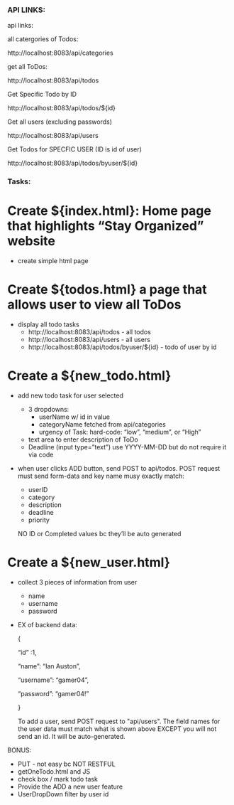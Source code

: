 ### API LINKS: 
api links:

all catergories of Todos:

http://localhost:8083/api/categories

get all ToDos:

http://localhost:8083/api/todos

Get Specific Todo by ID

http://localhost:8083/api/todos/${id}

Get all users (excluding passwords)

http://localhost:8083/api/users

Get Todos for SPECFIC USER (ID is id of user)

http://localhost:8083/api/todos/byuser/${id}

### Tasks:

# Create ${index.html}: Home page that highlights “Stay Organized” website

- create simple html page

# Create ${todos.html} a page that allows user to view all ToDos

- display all todo tasks
    - http://localhost:8083/api/todos - all todos
    - http://localhost:8083/api/users - all users
    - http://localhost:8083/api/todos/byuser/${id} - todo of user by id

# Create a ${new_todo.html}

- add new todo task for user selected
    - 3 dropdowns:
        - userName w/ id in value
        - categoryName fetched from api/categories
        - urgency of Task: hard-code: “low”, “medium”, or “High”
    - text area to enter description of ToDo
    - Deadline (input type=”text”) use YYYY-MM-DD but do not require it via code
- when user clicks ADD button, send POST to api/todos. POST request must send form-data and key name musy exactly match:
    - userID
    - category
    - description
    - deadline
    - priority
    
    NO ID or Completed values bc they’ll be auto generated

# Create a ${new_user.html}

- collect 3 pieces of information from user
    - name
    - username
    - password
- EX of backend data:
    
     {
    
    “id” :1,
    
    “name”: “Ian Auston”,
    
    “username”: “gamer04”,
    
    “password”: “gamer04!”
    
    }

    To add a user, send POST request to "api/users". 
    The field names for the user data must match what is shown above EXCEPT you will not send an id. It will be auto-generated.



BONUS: 

- PUT - not easy bc NOT RESTFUL
- getOneTodo.html and JS
- check box / mark todo task
- Provide the ADD a new user feature
- UserDropDown filter by user id